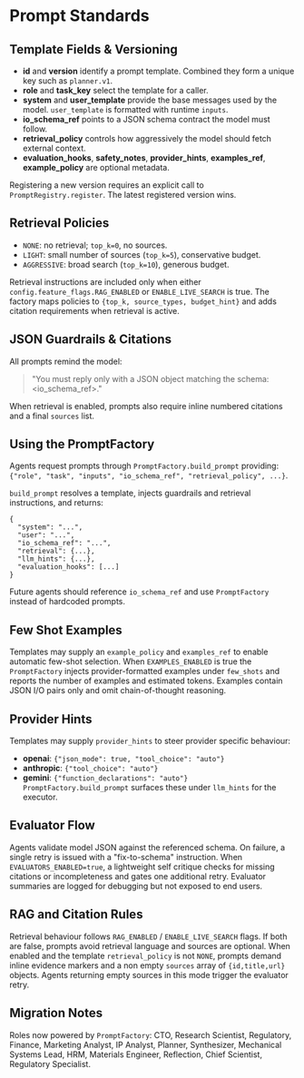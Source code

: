 # Prompt Standards

## Template Fields & Versioning
- **id** and **version** identify a prompt template. Combined they form a unique key such as `planner.v1`.
- **role** and **task_key** select the template for a caller.
- **system** and **user_template** provide the base messages used by the model. `user_template` is formatted with runtime `inputs`.
- **io_schema_ref** points to a JSON schema contract the model must follow.
- **retrieval_policy** controls how aggressively the model should fetch external context.
- **evaluation_hooks**, **safety_notes**, **provider_hints**, **examples_ref**, **example_policy** are optional metadata.

Registering a new version requires an explicit call to `PromptRegistry.register`. The latest registered version wins.

## Retrieval Policies
- `NONE`: no retrieval; `top_k=0`, no sources.
- `LIGHT`: small number of sources (`top_k=5`), conservative budget.
- `AGGRESSIVE`: broad search (`top_k=10`), generous budget.

Retrieval instructions are included only when either `config.feature_flags.RAG_ENABLED` or `ENABLE_LIVE_SEARCH` is true. The factory maps policies to `{top_k, source_types, budget_hint}` and adds citation requirements when retrieval is active.

## JSON Guardrails & Citations
All prompts remind the model:
> "You must reply only with a JSON object matching the schema: <io_schema_ref>."

When retrieval is enabled, prompts also require inline numbered citations and a final `sources` list.

## Using the PromptFactory
Agents request prompts through `PromptFactory.build_prompt` providing:
`{"role", "task", "inputs", "io_schema_ref", "retrieval_policy", ...}`.

`build_prompt` resolves a template, injects guardrails and retrieval instructions, and returns:
```
{
  "system": "...",
  "user": "...",
  "io_schema_ref": "...",
  "retrieval": {...},
  "llm_hints": {...},
  "evaluation_hooks": [...]
}
```
Future agents should reference `io_schema_ref` and use `PromptFactory` instead of hardcoded prompts.

## Few Shot Examples
Templates may supply an `example_policy` and `examples_ref` to enable automatic few-shot selection. When `EXAMPLES_ENABLED` is true the `PromptFactory` injects provider-formatted examples under `few_shots` and reports the number of examples and estimated tokens. Examples contain JSON I/O pairs only and omit chain-of-thought reasoning.

## Provider Hints
Templates may supply `provider_hints` to steer provider specific behaviour:
- **openai**: `{"json_mode": true, "tool_choice": "auto"}`
- **anthropic**: `{"tool_choice": "auto"}`
- **gemini**: `{"function_declarations": "auto"}`
`PromptFactory.build_prompt` surfaces these under `llm_hints` for the executor.

## Evaluator Flow
Agents validate model JSON against the referenced schema. On failure, a single
retry is issued with a "fix-to-schema" instruction. When
`EVALUATORS_ENABLED=true`, a lightweight self critique checks for missing
citations or incompleteness and gates one additional retry. Evaluator summaries
are logged for debugging but not exposed to end users.

## RAG and Citation Rules
Retrieval behaviour follows `RAG_ENABLED` / `ENABLE_LIVE_SEARCH` flags. If both
are false, prompts avoid retrieval language and sources are optional. When
enabled and the template `retrieval_policy` is not `NONE`, prompts demand inline
evidence markers and a non empty `sources` array of `{id,title,url}` objects.
Agents returning empty sources in this mode trigger the evaluator retry.

## Migration Notes
Roles now powered by `PromptFactory`: CTO, Research Scientist, Regulatory,
Finance, Marketing Analyst, IP Analyst, Planner, Synthesizer, Mechanical
Systems Lead, HRM, Materials Engineer, Reflection, Chief Scientist, Regulatory
Specialist.
